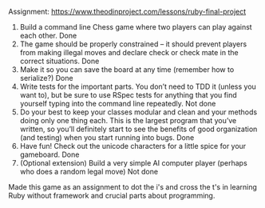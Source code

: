 Assignment: https://www.theodinproject.com/lessons/ruby-final-project

1. Build a command line Chess game where two players can play against each other.
Done
2. The game should be properly constrained – it should prevent players from making illegal moves and declare check or check mate in the correct situations.
Done
3. Make it so you can save the board at any time (remember how to serialize?)
Done
4. Write tests for the important parts. You don’t need to TDD it (unless you want to), but be sure to use RSpec tests for anything that you find yourself typing into the command line repeatedly.
Not done
5. Do your best to keep your classes modular and clean and your methods doing only one thing each. This is the largest program that you’ve written, so you’ll definitely start to see the benefits of good organization (and testing) when you start running into bugs.
Done
6. Have fun! Check out the unicode characters for a little spice for your gameboard.
Done
7. (Optional extension) Build a very simple AI computer player (perhaps who does a random legal move)
Not done

Made this game as an assignment to dot the i's and cross the t's in learning Ruby without framework
and crucial parts about programming.